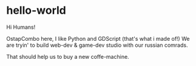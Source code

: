 # hello-world

Hi Humans!

OstapCombo here, I like Python and GDScript (that's what i made of!)
We are tryin' to build web-dev & game-dev studio with our russian comrads.

That should help us to buy a new coffe-machine.
